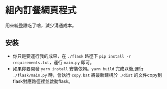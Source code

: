 # 組內訂餐網頁程式

用來統整誰吃了啥，減少溝通成本。

## 安裝
- 你只是要運行我的成果，在 `./flask` 路徑下 `pip install -r requirements.txt`，運行 `main.py` 即可。
- 如果你要開發 `yarn install`  安裝依賴。`yarn build` 完成以後,運行 `./flask/main.py` 時，會執行 `copy.bat` 將最新建構於 `./dist` 的文件copy到flask對應路徑裡並啟動flask。